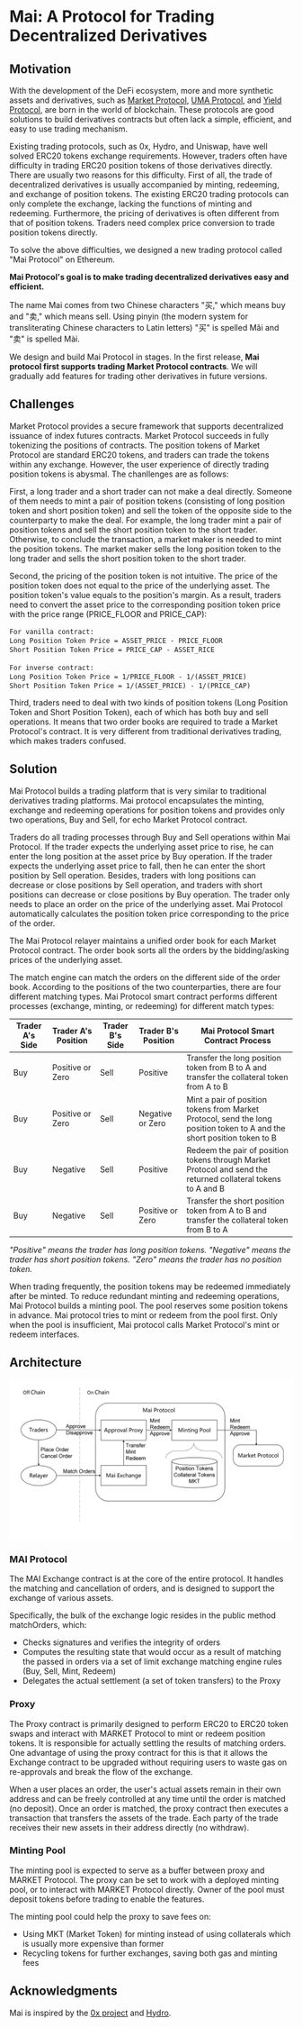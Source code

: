 # Mai: A Protocol for Trading Decentralized Derivatives

## Motivation
With the development of the DeFi ecosystem, more and more synthetic assets and derivatives, such as [Market Protocol](https://marketprotocol.io), [UMA Protocol](https://umaproject.org), and [Yield Protocol](http://research.paradigm.xyz/Yield.pdf), are born in the world of blockchain. These protocols are good solutions to build derivatives contracts but often lack a simple, efficient, and easy to use trading mechanism. 

Existing trading protocols, such as 0x, Hydro, and Uniswap, have well solved ERC20 tokens exchange requirements. However, traders often have difficulty in trading ERC20 position tokens of those derivatives directly. There are usually two reasons for this difficulty. First of all, the trade of decentralized derivatives is usually accompanied by minting, redeeming, and exchange of position tokens. The existing ERC20 trading protocols can only complete the exchange, lacking the functions of minting and redeeming. Furthermore, the pricing of derivatives is often different from that of position tokens. Traders need complex price conversion to trade position tokens directly.

To solve the above difficulties, we designed a new trading protocol called "Mai Protocol" on Ethereum. 

**Mai Protocol's goal is to make trading decentralized derivatives easy and efficient.**

The name Mai comes from two Chinese characters "买," which means buy and "卖," which means sell. Using pinyin (the modern system for transliterating Chinese characters to Latin letters) "买" is spelled Mǎi and "卖" is spelled Mài.

We design and build Mai Protocol in stages. In the first release, **Mai protocol first supports trading Market Protocol contracts**. We will gradually add features for trading other derivatives in future versions.

## Challenges

Market Protocol provides a secure framework that supports decentralized issuance of index futures contracts. Market Protocol succeeds in fully tokenizing the positions of contracts. The position tokens of Market Protocol are standard ERC20 tokens, and traders can trade the tokens within any exchange. However, the user experience of directly trading position tokens is abysmal. The chanllenges are as follows:

First, a long trader and a short trader can not make a deal directly. Someone of them needs to mint a pair of position tokens (consisting of long position token and short position token) and sell the token of the opposite side to the counterparty to make the deal. For example, the long trader mint a pair of position tokens and sell the short position token to the short trader. Otherwise, to conclude the transaction, a market maker is needed to mint the position tokens. The market maker sells the long position token to the long trader and sells the short position token to the short trader.

Second, the pricing of the position token is not intuitive. The price of the position token does not equal to the price of the underlying asset. The position token's value equals to the position's margin. As a result, traders need to convert the asset price to the corresponding position token price with the price range (PRICE_FLOOR and PRICE_CAP):

```
For vanilla contract:
Long Position Token Price = ASSET_PRICE - PRICE_FLOOR
Short Position Token Price = PRICE_CAP - ASSET_RICE

For inverse contract:
Long Position Token Price = 1/PRICE_FLOOR - 1/(ASSET_PRICE)
Short Position Token Price = 1/(ASSET_PRICE) - 1/(PRICE_CAP)
```

Third, traders need to deal with two kinds of position tokens (Long Position Token and Short Position Token), each of which has both buy and sell operations. It means that two order books are required to trade a Market Protocol's contract. It is very different from traditional derivatives trading, which makes traders confused.

## Solution

Mai Protocol builds a trading platform that is very similar to traditional derivatives trading platforms. Mai protocol encapsulates the minting, exchange and redeeming operations for position tokens and provides only two operations, Buy and Sell, for echo Market Protocol contract. 

Traders do all trading processes through Buy and Sell operations within Mai Protocol. If the trader expects the underlying asset price to rise, he can enter the long position at the asset price by Buy operation. If the trader expects the underlying asset price to fall, then he can enter the short position by Sell operation. Besides, traders with long positions can decrease or close positions by Sell operation, and traders with short positions can decrease or close positions by Buy operation. The trader only needs to place an order on the price of the underlying asset. Mai Protocol automatically calculates the position token price corresponding to the price of the order.

The Mai Protocol relayer maintains a unified order book for each Market Protocol contract. The order book sorts all the orders by the bidding/asking prices of the underlying asset.

The match engine can match the orders on the different side of the order book. According to the positions of the two counterparties, there are four different matching types. Mai Protocol smart contract performs different processes (exchange, minting, or redeeming) for different match types:

| Trader A's Side | Trader A's Position | Trader B's Side  | Trader B's Position  | Mai Protocol Smart Contract Process             |
|-----------------|---------------------|------------------|----------------------|-------------------------------------------------|
| Buy             | Positive or Zero    |  Sell            |  Positive            | Transfer the long position token from B to A and transfer the collateral token from A to B |
| Buy             | Positive or Zero    |  Sell            |  Negative or Zero    | Mint a pair of position tokens from Market Protocol, send the long position token to A and the short position token to B |
| Buy             | Negative            |  Sell            |  Positive            | Redeem the pair of position tokens through Market Protocol and send the returned collateral tokens to A and B |
| Buy             | Negative            |  Sell            |  Positive or Zero    | Transfer the short position token from A to B and transfer the collateral token from B to A |

*"Positive" means the trader has long position tokens. "Negative" means the trader has short position tokens. "Zero" means the trader has no position token.*

When trading frequently, the position tokens may be redeemed immediately after be minted. To reduce redundant minting and redeeming operations, Mai Protocol builds a minting pool. The pool reserves some position tokens in advance. Mai protocol tries to mint or redeem from the pool first. Only when the pool is insufficient, Mai protocol calls Market Protocol's mint or redeem interfaces.

## Architecture
![mai-arch](asset/mai-arch.png)

### MAI Protocol

The MAI Exchange contract is at the core of the entire protocol. It handles the matching and cancellation of orders, and is designed to support the exchange of various assets.

Specifically, the bulk of the exchange logic resides in the public method matchOrders, which:

- Checks signatures and verifies the integrity of orders
- Computes the resulting state that would occur as a result of matching the passed in orders via a set of limit exchange matching engine rules (Buy, Sell, Mint, Redeem)
- Delegates the actual settlement (a set of token transfers) to the Proxy

### Proxy

The Proxy contract is primarily designed to perform ERC20 to ERC20 token swaps and interact with MARKET Protocol to mint or redeem position tokens. It is responsible for actually settling the results of matching orders. One advantage of using the proxy contract for this is that it allows the Exchange contract to be upgraded without requiring users to waste gas on re-approvals and break the flow of the exchange.

When a user places an order, the user's actual assets remain in their own address and can be freely controlled at any time until the order is matched (no deposit). Once an order is matched, the proxy contract then executes a transaction that transfers the assets of the trade. Each party of the trade receives their new assets in their address directly (no withdraw).

### Minting Pool

The minting pool is expected to serve as a buffer between proxy and MARKET Protocol. The proxy can be set to work with a deployed minting pool, or to interact with MARKET Protocol directly. Owner of the pool must deposit tokens before trading to enable the features.

The minting pool could help the proxy to save fees on:

- Using MKT (Market Token) for minting instead of using collaterals which is usually more expensive than former
- Recycling tokens for further exchanges, saving both gas and minting fees

## Acknowledgments

Mai is inspired by the [0x project](https://github.com/0xProject) and [Hydro](https://github.com/HydroProtocol).

